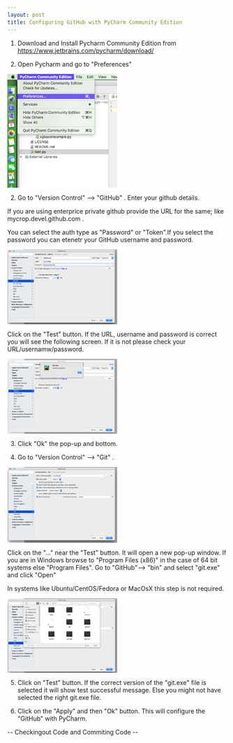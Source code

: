 ```yaml
---
layout: post
title: Configuring GitHub with PyCharm Community Edition
---
```


1)  Download and Install Pycharm Community Edition from https://www.jetbrains.com/pycharm/download/ 

2) Open Pycharm and go to "Preferences"

<img src="https://raw.githubusercontent.com/jaganadhg/jaganadhg.github.io/master/images/0.png" width="50%" height="50%" align="middle" ></img>

2) Go to "Version Control" --> "GitHub" . Enter your github details. 

If you are using enterprice private github provide the URL for the same; like mycrop.devel.github.com .

You can select the auth type as "Password" or "Token".If you select the password you can etenetr your GitHub username and password.

<img src="https://raw.githubusercontent.com/jaganadhg/jaganadhg.github.io/master/images/1.png" width="50%" height="50%" align="middle" ></img>

Click on the "Test" button. If the URL, username and password is correct you will see the following screen. If it is not please check your URL/usernamw/password.

<img src="https://raw.githubusercontent.com/jaganadhg/jaganadhg.github.io/master/images/2.png" width="50%" height="50%" align="middle" ></img>

3) Click "Ok" the pop-up and bottom.

4) Go to "Version Control" --> "Git" .

<img src="https://raw.githubusercontent.com/jaganadhg/jaganadhg.github.io/master/images/3.png" width="50%" height="50%" align="middle" ></img>


Click on the "..." near the "Test" button. It will open a new pop-up window. If you are in Windows browse to "Program Files (x86)" in the case of 64 bit systems else "Program Files". Go to "GitHub"--> "bin" and select "git.exe" and click "Open"

In systems like Ubuntu/CentOS/Fedora or MacOsX this step is not required.

<img src="https://raw.githubusercontent.com/jaganadhg/jaganadhg.github.io/master/images/4.png" width="50%" height="50%" align="middle" ></img>

5) Click on "Test" button. If the correct version of the "git.exe" file is selected it will show test successful message. Else you might not have selected the right git.exe file.

6) Click on the "Apply" and then "Ok" button. 
This will configure the "GitHub" with PyCharm.


-- Checkingout Code and Commiting Code -- 


